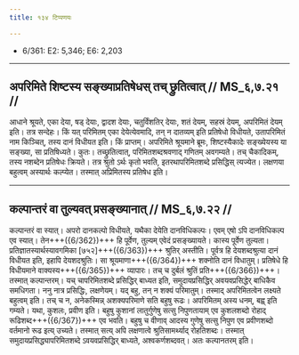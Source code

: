 ```yaml
---
title: १३४ टिप्पणयः

---
```

- 6/361: E2: 5,346; E6: 2,203

____________________________________________


## अपरिमिते शिष्टस्य सङ्ख्याप्रतिषेधस् तच् छ्रुतित्वात् // MS_६,७.२१ //

आधाने श्रूयते, एका देया, षड् देयाः, द्वादश देयाः, चतुर्विंशतिर् देयाः, शतं देयम्, सहस्रं देयम्, अपरिमितं देयम् इति। तत्र सन्देहः। किं यत् परिमितम् एका देयेत्येवमादि, तन् न दातव्यम् इति प्रतिषेधो विधीयते, उतापरिमितं नाम किञ्चित्, तस्य दानं विधीयत इति। किं प्राप्तम्। अपरिमिते श्रूयमाने ब्रूमः, शिष्टस्यैकादेः सङ्ख्येयस्य या सङ्ख्या, सा प्रतिषिध्यते। कुतः। तच्छ्रुतित्वात्, परिमितशब्दश्रवणाद् गणितम् अवगम्यते। तच् चैकादिकम्, तस्य नशब्देन प्रतिषेधः क्रियते। तत्र श्रुतो ऽर्थः कृतो भवति, इतरथापरिमितशब्दे प्रसिद्धिस् त्यज्येत। लक्षणया बहुत्वम् अस्यार्थः कल्प्येत। तस्मात् अप्रिमितस्य प्रतिषेध इति।


____________________________________________


## कल्पान्तरं वा तुल्यवत् प्रसङ्ख्यानात् // MS_६,७.२२ //

कल्पान्तरं वा स्यात्। अपरो दानकल्पो विधीयते, यथैका देयेति दानविधिकल्पः। एवम् एषो ऽपि दानविधिकल्प एव स्यात्। तेन+++({6/362})+++ हि पूर्वेण, तुल्यम् एवेदं प्रसङ्ख्यायते। कास्य पूर्वेण तुल्यता। प्रतिज्ञातस्यार्थस्यावगमिका [७५२]+++({6/363})+++ श्रुतिर् अस्तीति। पूर्वत्र हि देयशब्दश्रुत्या दानं विधीयत इति, इहापि देयशदश्रुतिः। सा श्रूयमाणा+++({6/364})+++ शक्नोति दानं विधातुम्। प्रतिषेधे हि विधीयमाने वाक्यस्य+++({6/365})+++ व्यापारः। तच् च दुर्बलं श्रुतिं प्रति+++({6/366})+++। तस्मात् कल्पान्तरम्। यच् चापरिमितशब्दे प्रसिद्धिर् बाध्यत इति, समुदायप्रसिद्धिर् अवयवप्रसिद्धेर् बाधिकैव समधिगता।
ननु नात्र प्रसिद्धिः, लक्षणेयम्। यद् बहु, तन् न शक्यं परिमातुम्। तस्माद् अपरिमितत्वेन लक्ष्यते बहुत्वम् इति। तच् च न, अनेकस्मिन्न् अशक्यपरिमाणे सति बहुषु रूढः। अपरिमितम् अस्य धनम्, बह्व् इति गम्यते। यथा, कुशलः, प्रवीण इति। बहुषु कुशानां लातुर्गुणेषु सत्सु निपुणतायाम् एव कुशलशब्दो रोहाद् रूढिशब्द+++({6/367})+++ एव भवति। बहुषु च वीणाव् आदस्य गुणेषु सत्सु निपुण एव प्रवीणशब्दो वर्तमानो रूढ इत्य् उच्यते। तस्मात् सत्य् अपि लक्षणात्वे श्रुतिसामर्थ्याद् रोहतिशब्दः। तस्मात् समुदायप्रसिद्ध्यापरिमितशब्दे ऽवयवप्रसिद्धिर् बाध्यते, अश्वकर्णशब्दवत्। अतः कल्पानतरम् इति।